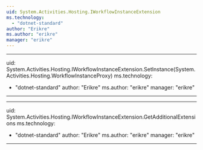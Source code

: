 ```yaml
---
uid: System.Activities.Hosting.IWorkflowInstanceExtension
ms.technology: 
  - "dotnet-standard"
author: "Erikre"
ms.author: "erikre"
manager: "erikre"
---
```


---
uid: System.Activities.Hosting.IWorkflowInstanceExtension.SetInstance(System.Activities.Hosting.WorkflowInstanceProxy)
ms.technology: 
  - "dotnet-standard"
author: "Erikre"
ms.author: "erikre"
manager: "erikre"
---

---
uid: System.Activities.Hosting.IWorkflowInstanceExtension.GetAdditionalExtensions
ms.technology: 
  - "dotnet-standard"
author: "Erikre"
ms.author: "erikre"
manager: "erikre"
---
